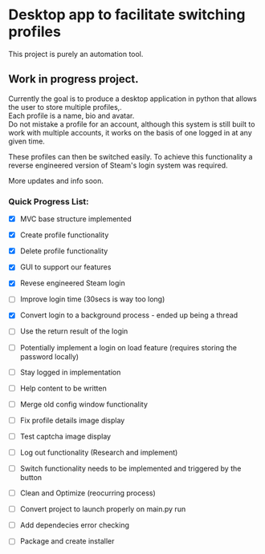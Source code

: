# Desktop app to facilitate switching profiles
This project is purely an automation tool.
  
## Work in progress project. ##  
  
Currently the goal is to produce a desktop application in python that allows the user to store multiple profiles,.  
Each profile is a name, bio and avatar.  
Do not mistake a profile for an account, although this system is still built to work with multiple accounts, it works on the basis of one logged in at any given time.  
  
These profiles can then be switched easily.
To achieve this functionality a reverse engineered version of Steam's login system was required.  
  
More updates and info soon. 

### Quick Progress List: ###  

- [x] MVC base structure implemented  
- [x] Create profile functionality  
- [x] Delete profile functionality  
- [x] GUI to support our features  
- [x] Revese engineered Steam login  
- [ ] Improve login time (30secs is way too long)  
- [x] Convert login to a background process - ended up being a thread  
- [ ] Use the return result of the login  
- [ ] Potentially implement a login on load feature (requires storing the password locally)  
- [ ] Stay logged in implementation  
- [ ] Help content to be written  
- [ ] Merge old config window functionality
- [ ] Fix profile details image display  
- [ ] Test captcha image display  
- [ ] Log out functionality (Research and implement)  
- [ ] Switch functionality needs to be implemented and triggered by the button  
- [ ] Clean and Optimize (reocurring process)  
- [ ] Convert project to launch properly on main.py run  
- [ ] Add dependecies error checking  
- [ ] Package and create installer  

